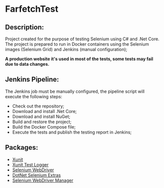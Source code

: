 # FarfetchTest

## Description:
Project created for the purpose of testing Selenium using C# and .Net Core. The project is prepared to run in Docker containers using the Selenium images (Selenium Grid) and Jenkins (manual configuration);

**A production website it's used in most of the tests, some tests may fail due to data changes.**

## Jenkins Pipeline:
The Jenkins job must be manually configured, the pipeline script will execute the following steps:
- Check out the repository;
- Download and install .Net Core;
- Download and install NuGet;
- Build and restore the project;
- Build the Docker Compose file;
- Execute the tests and publish the testing report in Jenkins;

## Packages:
- [Xunit](https://github.com/xunit/xunit)
- [Xunit Test Logger](https://github.com/spekt/xunit.testlogger)
- [Selenium WebDriver](https://github.com/SeleniumHQ/selenium)
- [DotNet Selenium Extras](https://github.com/DotNetSeleniumTools/DotNetSeleniumExtras)
- [Selenium WebDriver Manager](https://github.com/rosolko/WebDriverManager.Net)

